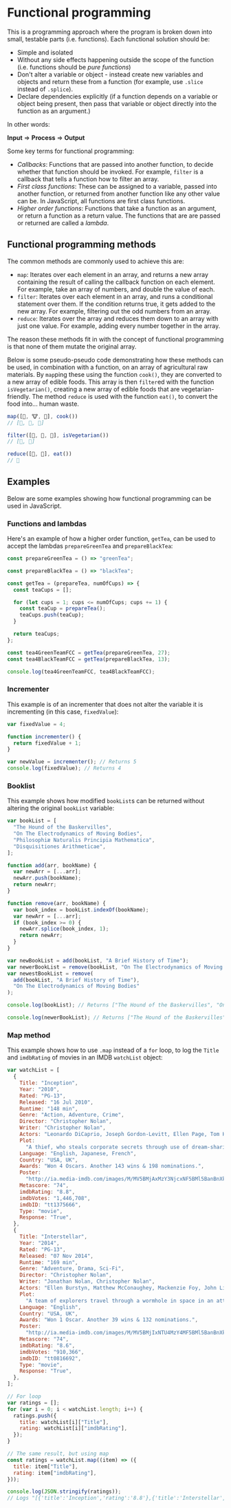 # Functional programming

This is a programming approach where the program is broken down into small, testable parts (i.e. functions). Each functional solution should be:

- Simple and isolated
- Without any side effects happening outside the scope of the function (i.e. functions should be _pure functions_)
- Don't alter a variable or object - instead create new variables and objects and return these from a function (for example, use `.slice` instead of `.splice`).
- Declare dependencies explicitly (if a function depends on a variable or object being present, then pass that variable or object directly into the function as an argument.)

In other words:

**Input** => **Process** => **Output**

Some key terms for functional programming:

- _Callbacks_: Functions that are passed into another function, to decide whether that function should be invoked. For example, `filter` is a callback that tells a function how to filter an array.
- _First class functions_: These can be assigned to a variable, passed into another function, or returned from another function like any other value can be. In JavaScript, all functions are first class functions.
- _Higher order functions_: Functions that take a function as an argument, or return a function as a return value. The functions that are are passed or returned are called a _lambda_.

## Functional programming methods

The common methods are commonly used to achieve this are:

- `map`: Iterates over each element in an array, and returns a new array containing the result of calling the callback function on each element. For example, take an array of numbers, and double the value of each.
- `filter`: Iterates over each element in an array, and runs a conditional statement over them. If the condition returns true, it gets added to the new array. For example, filtering out the odd numbers from an array.
- `reduce`: Iterates over the array and reduces them down to an array with just one value. For example, adding every number together in the array.

The reason these methods fit in with the concept of functional programming is that none of them mutate the original array.

Below is some pseudo-pseudo code demonstrating how these methods can be used, in combination with a function, on an array of agricultural raw materials. By `map`ping these using the function `cook()`, they are converted to a new array of edible foods. This array is then `filter`ed with the function `isVegetarian()`, creating a new array of edible foods that are vegetarian-friendly. The method `reduce` is used with the function `eat()`, to convert the food into... human waste.

```js
map([🌽, 🐮, 🐔], cook())
// [🍿, 🍔, 🍳]

filter([🍿, 🍔, 🍳], isVegetarian())
// [🍿, 🍳]

reduce([🍿, 🍳], eat())
// 💩
```

## Examples

Below are some examples showing how functional programming can be used in JavaScript.

### Functions and lambdas

Here's an example of how a higher order function, `getTea`, can be used to accept the lambdas `prepareGreenTea` and `prepareBlackTea`:

```js
const prepareGreenTea = () => "greenTea";

const prepareBlackTea = () => "blackTea";

const getTea = (prepareTea, numOfCups) => {
  const teaCups = [];

  for (let cups = 1; cups <= numOfCups; cups += 1) {
    const teaCup = prepareTea();
    teaCups.push(teaCup);
  }

  return teaCups;
};

const tea4GreenTeamFCC = getTea(prepareGreenTea, 27);
const tea4BlackTeamFCC = getTea(prepareBlackTea, 13);

console.log(tea4GreenTeamFCC, tea4BlackTeamFCC);
```

### Incrementer

This example is of an incrementer that does not alter the variable it is incrementing (in this case, `fixedValue`):

```js
var fixedValue = 4;

function incrementer() {
  return fixedValue + 1;
}

var newValue = incrementer(); // Returns 5
console.log(fixedValue); // Returns 4
```

### Booklist

This example shows how modified `bookList`s can be returned without altering the original `bookList` variable:

```js
var bookList = [
  "The Hound of the Baskervilles",
  "On The Electrodynamics of Moving Bodies",
  "Philosophiæ Naturalis Principia Mathematica",
  "Disquisitiones Arithmeticae",
];

function add(arr, bookName) {
  var newArr = [...arr];
  newArr.push(bookName);
  return newArr;
}

function remove(arr, bookName) {
  var book_index = bookList.indexOf(bookName);
  var newArr = [...arr];
  if (book_index >= 0) {
    newArr.splice(book_index, 1);
    return newArr;
  }
}

var newBookList = add(bookList, "A Brief History of Time");
var newerBookList = remove(bookList, "On The Electrodynamics of Moving Bodies");
var newestBookList = remove(
  add(bookList, "A Brief History of Time"),
  "On The Electrodynamics of Moving Bodies"
);

console.log(bookList); // Returns ["The Hound of the Baskervilles", "On The Electrodynamics of Moving Bodies", "Philosophiæ Naturalis Principia Mathematica", "Disquisitiones Arithmeticae"]

console.log(newerBookList); // Returns ["The Hound of the Baskervilles", "Philosophiæ Naturalis Principia Mathematica", "Disquisitiones Arithmeticae"]
```

### Map method

This example shows how to use `.map` instead of a `for` loop, to log the `Title` and `imdbRating` of movies in an IMDB `watchList` object:

```js
var watchList = [
  {
    Title: "Inception",
    Year: "2010",
    Rated: "PG-13",
    Released: "16 Jul 2010",
    Runtime: "148 min",
    Genre: "Action, Adventure, Crime",
    Director: "Christopher Nolan",
    Writer: "Christopher Nolan",
    Actors: "Leonardo DiCaprio, Joseph Gordon-Levitt, Ellen Page, Tom Hardy",
    Plot:
      "A thief, who steals corporate secrets through use of dream-sharing technology, is given the inverse task of planting an idea into the mind of a CEO.",
    Language: "English, Japanese, French",
    Country: "USA, UK",
    Awards: "Won 4 Oscars. Another 143 wins & 198 nominations.",
    Poster:
      "http://ia.media-imdb.com/images/M/MV5BMjAxMzY3NjcxNF5BMl5BanBnXkFtZTcwNTI5OTM0Mw@@._V1_SX300.jpg",
    Metascore: "74",
    imdbRating: "8.8",
    imdbVotes: "1,446,708",
    imdbID: "tt1375666",
    Type: "movie",
    Response: "True",
  },
  {
    Title: "Interstellar",
    Year: "2014",
    Rated: "PG-13",
    Released: "07 Nov 2014",
    Runtime: "169 min",
    Genre: "Adventure, Drama, Sci-Fi",
    Director: "Christopher Nolan",
    Writer: "Jonathan Nolan, Christopher Nolan",
    Actors: "Ellen Burstyn, Matthew McConaughey, Mackenzie Foy, John Lithgow",
    Plot:
      "A team of explorers travel through a wormhole in space in an attempt to ensure humanity's survival.",
    Language: "English",
    Country: "USA, UK",
    Awards: "Won 1 Oscar. Another 39 wins & 132 nominations.",
    Poster:
      "http://ia.media-imdb.com/images/M/MV5BMjIxNTU4MzY4MF5BMl5BanBnXkFtZTgwMzM4ODI3MjE@._V1_SX300.jpg",
    Metascore: "74",
    imdbRating: "8.6",
    imdbVotes: "910,366",
    imdbID: "tt0816692",
    Type: "movie",
    Response: "True",
  },
];

// For loop
var ratings = [];
for (var i = 0; i < watchList.length; i++) {
  ratings.push({
    title: watchList[i]["Title"],
    rating: watchList[i]["imdbRating"],
  });
}

// The same result, but using map
const ratings = watchList.map((item) => ({
  title: item["Title"],
  rating: item["imdbRating"],
}));

console.log(JSON.stringify(ratings));
// Logs "[{'title':'Inception','rating':'8.8'},{'title':'Interstellar','rating':'8.6'}]"
```
